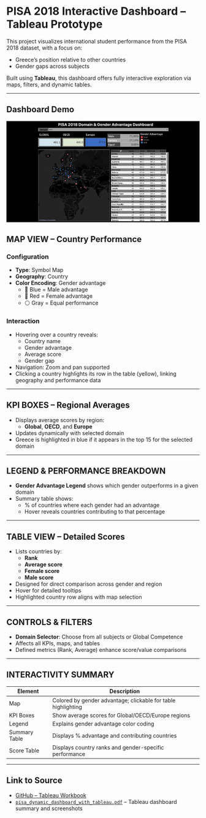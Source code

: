 # PISA 2018 Interactive Dashboard – Tableau Prototype

This project visualizes international student performance from the PISA 2018 dataset, with a focus on:
- Greece’s position relative to other countries  
- Gender gaps across subjects

Built using **Tableau**, this dashboard offers fully interactive exploration via maps, filters, and dynamic tables.

---
## Dashboard Demo

![Dashboard Functionality](../assets/GIF-ezgif.com-optimize.gif)

## MAP VIEW – Country Performance

### Configuration
- **Type**: Symbol Map
- **Geography**: Country
- **Color Encoding**: Gender advantage  
  - 🔵 Blue = Male advantage  
  - 🔴 Red = Female advantage  
  - ⚪ Gray = Equal performance

### Interaction
- Hovering over a country reveals:
  - Country name  
  - Gender advantage  
  - Average score  
  - Gender gap  
- Navigation: Zoom and pan supported  
- Clicking a country highlights its row in the table (yellow), linking geography and performance data

---

## KPI BOXES – Regional Averages

- Displays average scores by region:
  - **Global**, **OECD**, and **Europe**
- Updates dynamically with selected domain
- Greece is highlighted in blue if it appears in the top 15 for the selected domain

---

## LEGEND & PERFORMANCE BREAKDOWN

- **Gender Advantage Legend** shows which gender outperforms in a given domain
- Summary table shows:
  - % of countries where each gender had an advantage
  - Hover reveals countries contributing to that percentage

---

## TABLE VIEW – Detailed Scores

- Lists countries by:
  - **Rank**
  - **Average score**
  - **Female score**
  - **Male score**
- Designed for direct comparison across gender and region
- Hover for detailed tooltips
- Highlighted country row aligns with map selection

---

## CONTROLS & FILTERS

- **Domain Selector**: Choose from all subjects or Global Competence
- Affects all KPIs, maps, and tables
- Defined metrics (Rank, Average) enhance score/value comparisons

---

## INTERACTIVITY SUMMARY

| Element                 | Description                                                                 |
|-------------------------|-----------------------------------------------------------------------------|
| Map                     | Colored by gender advantage; clickable for table highlighting               |
| KPI Boxes               | Show average scores for Global/OECD/Europe regions                          |
| Legend                  | Explains gender advantage color coding                                      |
| Summary Table           | Displays % advantage and contributing countries                             |
| Score Table             | Displays country ranks and gender-specific performance                      |

---

## Link to Source
- [GitHub – Tableau Workbook](https://github.com/e-panourgia/vizRTableau/blob/main/tableau/pisa-domain-gender-advantage.twbx)
- [`pisa_dynamic_dashboard_with_tableau.pdf`](reports/pisa_dynamic_dashboard_with_tableau.pdf) – Tableau dashboard summary and screenshots
